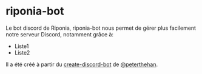 # riponia-bot
Le bot discord de Riponia, riponia-bot nous permet de gérer plus facilement notre serveur Discord, notamment grâce à:

- Liste1
- Liste2

Il a été créé à partir du [create-discord-bot](https://github.com/peterthehan/create-discord-bot) de [@peterthehan](https://github.com/peterthehan/).